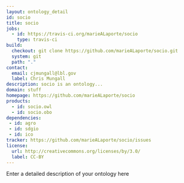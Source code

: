 ```yaml
---
layout: ontology_detail
id: socio
title: socio
jobs:
  - id: https://travis-ci.org/marieALaporte/socio
    type: travis-ci
build:
  checkout: git clone https://github.com/marieALaporte/socio.git
  system: git
  path: "."
contact:
  email: cjmungall@lbl.gov
  label: Chris Mungall
description: socio is an ontology...
domain: stuff
homepage: https://github.com/marieALaporte/socio
products:
  - id: socio.owl
  - id: socio.obo
dependencies:
 - id: agro
 - id: sdgio
 - id: ico
tracker: https://github.com/marieALaporte/socio/issues
license:
  url: http://creativecommons.org/licenses/by/3.0/
  label: CC-BY
---
```


Enter a detailed description of your ontology here
